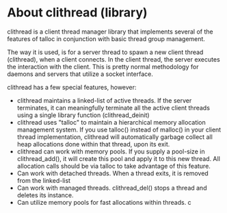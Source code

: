 # About clithread (library)

clithread is a client thread manager library that implements several of the features of talloc in conjunction with basic thread group management.  

The way it is used, is for a server thread to spawn a new client thread (clithread), when a client connects.  In the client thread, the server executes the interaction with the client.  This is pretty normal methodology for daemons and servers that utilize a socket interface.  

clithread has a few special features, however:

* clithread maintains a linked-list of active threads.  If the server terminates, it can meaningfully terminate all the active client threads using a single library function (clithread_deinit)
* clithread uses "talloc" to maintain a hierarchical memory allocation management system.  If you use talloc() instead of malloc() in your client thread implementation, clithread will automatically garbage collect all heap allocations done within that thread, upon its exit.
* clithread can work with memory pools.  If you supply a pool-size in clithread_add(), it will create this pool and apply it to this new thread.  All allocation calls should be via talloc to take advantage of this feature.
* Can work with detached threads.  When a thread exits, it is removed from the linked-list
* Can work with managed threads.  clithread_del() stops a thread and deletes its instance.
* Can utilize memory pools for fast allocations within threads.  c


